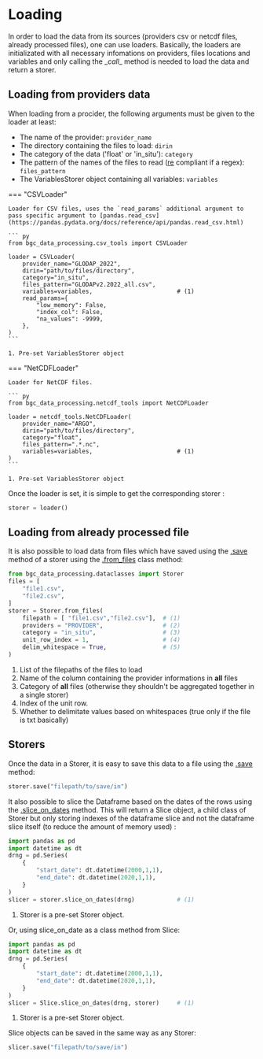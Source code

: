 # Loading

In order to load the data from its sources (providers csv or netcdf files, already processed files), one can use loaders. Basically, the loaders are initializated with all necessary infomations on providers, files locations and variables and only calling the \__call__ method is needed to load the data and return a storer. <br/>
## Loading from providers data

When loading from a procider, the following arguments must be given to the loader at least:

- The name of the provider: `provider_name`
- The directory containing the files to load: `dirin`
- The category of the data ('float' or 'in_situ'): `category`
- The pattern of the names of the files to read ([re](https://docs.python.org/3/library/re.html) compliant if a regex): `files_pattern`
- The VariablesStorer object containing all variables: `variables`

=== "CSVLoader"

    Loader for CSV files, uses the `read_params` additional argument to pass specific argument to [pandas.read_csv](https://pandas.pydata.org/docs/reference/api/pandas.read_csv.html)

    ``` py
    from bgc_data_processing.csv_tools import CSVLoader

    loader = CSVLoader(
        provider_name="GLODAP_2022",
        dirin="path/to/files/directory",
        category="in_situ",
        files_pattern="GLODAPv2.2022_all.csv",
        variables=variables,                        # (1)
        read_params={
            "low_memory": False,
            "index_col": False,
            "na_values": -9999,
        },
    )
    ```

    1. Pre-set VariablesStorer object

=== "NetCDFLoader"

    Loader for NetCDF files.

    ``` py
    from bgc_data_processing.netcdf_tools import NetCDFLoader

    loader = netcdf_tools.NetCDFLoader(
        provider_name="ARGO",
        dirin="path/to/files/directory",
        category="float",
        files_pattern=".*.nc",
        variables=variables,                        # (1)
    )
    ```

    1. Pre-set VariablesStorer object

Once the loader is set, it is simple to get the corresponding storer :

```py
storer = loader()
```
## Loading from already processed file

It is also possible to load data from files which have saved using the [.save](/reference/data_classes/#bgc_data_processing.data_classes.Storer.save) method of a storer using the [.from_files](/reference/data_classes/#bgc_data_processing.data_classes.Storer.from_files) class method:

```py
from bgc_data_processing.dataclasses import Storer
files = [
    "file1.csv",
    "file2.csv",
]
storer = Storer.from_files(
    filepath = [ "file1.csv","file2.csv"],  # (1)
    providers = "PROVIDER",                 # (2)
    category = "in_situ",                   # (3)
    unit_row_index = 1,                     # (4)
    delim_whitespace = True,                # (5)
)
```

1. List of the filepaths of the files to load
2. Name of the column containing the provider informations in **all** files
3. Category of **all** files (otherwise they shouldn't be aggregated together in a single storer)
4. Index of the unit row.
5. Whether to delimitate values based on whitespaces (true only if the file is txt basically)

## Storers

Once the data in a Storer, it is easy to save this data to a file using the [.save](/reference/data_classes/#bgc_data_processing.data_classes.Storer.save) method:

```py
storer.save("filepath/to/save/in")
```

It also possible to slice the Dataframe based on the dates of the rows using the [.slice_on_dates](/reference/data_classes/#bgc_data_processing.data_classes.Storer.slice_on_dates) method. This will return a Slice object, a child class of Storer but only storing indexes of the dataframe slice and not the dataframe slice itself (to reduce the amount of memory used) :

``` py
import pandas as pd
import datetime as dt
drng = pd.Series(
    {
        "start_date": dt.datetime(2000,1,1),
        "end_date": dt.datetime(2020,1,1),
    }
)
slicer = storer.slice_on_dates(drng)            # (1)
```

1. Storer is a pre-set Storer object.

Or, using slice_on_date as a class method from Slice:

``` py
import pandas as pd
import datetime as dt
drng = pd.Series(
    {
        "start_date": dt.datetime(2000,1,1),
        "end_date": dt.datetime(2020,1,1),
    }
)
slicer = Slice.slice_on_dates(drng, storer)     # (1)
```

1. Storer is a pre-set Storer object.

Slice objects can be saved in the same way as any Storer:

```py
slicer.save("filepath/to/save/in")
```
